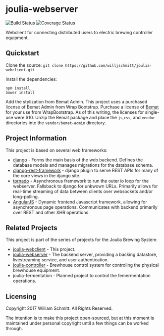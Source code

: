 # joulia-webserver
[![Build Status](https://travis-ci.org/willjschmitt/joulia-webclient.svg?branch=develop)](https://travis-ci.org/willjschmitt/joulia-webclient) [![Coverage Status](https://coveralls.io/repos/github/willjschmitt/joulia-webclient/badge.svg?branch=develop)](https://coveralls.io/github/willjschmitt/joulia-webclient?branch=develop)

Webclient for connecting distributed users to electric brewing controller
equipment.

## Quickstart
Clone the source:
`git clone https://github.com/willjschmitt/joulia-webclient.git`

Install the dependencies:
```
npm install
bower install
```

Add the stylization from Bemat Admin. This project uses a purchased license of Bemat Admin from Wrap Bootstrap. Purchase a license of [Bemat](https://wrapbootstrap.com/theme/bemat-material-design-admin-template-WB042J880) for your use from WrapBootstrap. As of this writing, the licenses for single-use were $10. Unzip the Bemat package and place the `js`,`css`, and `vendor` directories into the `vendor/bemat-admin` directory.


## Project Information
This project is based on several web frameworks:
* [django](https://www.djangoproject.com/) - Forms the main basis of the web backend. Defines the database models and manages migrations for the database schema.
* [django-rest-framework](http://www.django-rest-framework.org/) - django plugin to serve REST APIs for many of the core views in the django site.
* [tornado](http://www.tornadoweb.org/en/stable/) - Asynchronous framework to run the outer io loop for the webserver. Fallsback to django for unkwown URLs. Primarily allows for real-time streaming of data between clients over websockets and/or long-polling.
* [AngularJS](https://angularjs.org/) - Dynamic frontend Javascript framework, allowing for asynchronous page operations. Communicates with backend primarily over REST and other XHR operations.

## Related Projects
This project is part of the series of projects for the Joulia Brewing System:
* [joulia-webclient](https://github.com/willjschmitt/joulia-webclient) - This
project.
* [joulia-webserver](https://github.com/willjschmitt/joulia-webserver) - The
backend server, providing a backing datastore, livestreaming service, and user
authentication.
* [joulia-controller](https://github.com/willjschmitt/joula-controller) -
Brewhouse control system for controling the physical brewhouse equipment.
* joulia-fermentation - Planned project to control the femermentation operations.

## Licensing
Copyright 2017 William Schmitt. All Rights Reserved.

The intention is to make this project open-sourced, but at this moment is maintained under personal copyright until a few things can be worked through.
